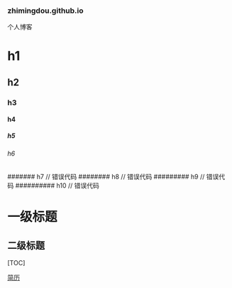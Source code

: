 ### zhimingdou.github.io
个人博客
# h1
## h2
### h3
#### h4
##### h5
###### h6
####### h7      // 错误代码
######## h8     // 错误代码
######### h9    // 错误代码
########## h10  // 错误代码

一级标题
======================
二级标题
---------------------

[TOC]

[简历](https://zhimingdou.github.io)
